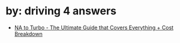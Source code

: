 # by: driving 4 answers
- [NA to Turbo - The Ultimate Guide that Covers Everything + Cost Breakdown](https://youtu.be/gskkfFZXwzI)
